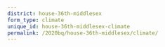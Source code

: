 ```yaml
---
district: house-36th-middlesex
form_type: climate
unique_id: house-36th-middlesex-climate
permalink: /2020bq/house-36th-middlesex/climate/
---
```

